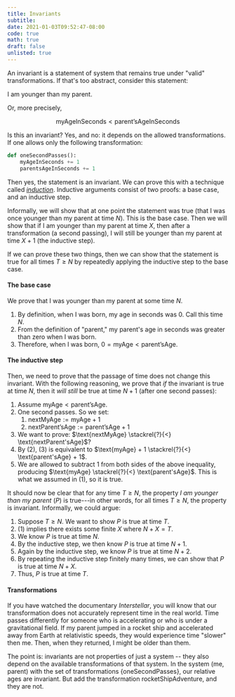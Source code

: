 ```yaml
---
title: Invariants
subtitle:
date: 2021-01-03T09:52:47-08:00
code: true
math: true
draft: false
unlisted: true
---
```


An invariant is a statement of system that remains true under "valid"
transformations. If that's too abstract, consider this statement:

<p class="text-center">I am younger than my parent.</p>

Or, more precisely,

$$
\text{myAgeInSeconds} < \text{parent'sAgeInSeconds}
$$

Is this an invariant? Yes, and no: it depends on the allowed transformations.
If one allows only the following transformation:

```python {linenos=table}
def oneSecondPasses():
    myAgeInSeconds += 1
    parentsAgeInSeconds += 1
```

Then yes, the statement is an invariant. We can prove this with a technique
called [_induction_](https://en.wikipedia.org/wiki/Mathematical_induction).
Inductive arguments consist of two proofs: a base case, and an inductive step.

Informally, we will show that at one point the statement was true (that I was
once younger than my parent at time $N$). This is the base case. Then we will
show that if I am younger than my parent at time $X$, then after a
transformation (a second passing), I will still be younger than my parent at
time $X + 1$ (the inductive step).

If we can prove these two things, then we can show that the statement is true
for all times $T \geq N$ by repeatedly applying the inductive step to the base
case.

#### The base case

We prove that I was younger than my parent at some time $N$.

1. By definition, when I was born, my age in seconds was $0$. Call this time $N$.
1. From the definition of "parent," my parent's age in seconds was greater than zero when I was born.
1. Therefore, when I was born, $0 = \text{myAge} < \text{parent'sAge}$.

#### The inductive step

Then, we need to prove that the passage of time does not change this invariant.
With the following reasoning, we prove that _if_ the invariant is true at time
$N$, then it _will still_ be true at time $N + 1$ (after one second passes):

1. Assume $\text{myAge} < \text{parent'sAge}$.
1. One second passes. So we set:
   1. $\text{nextMyAge} := \text{myAge} + 1$
   1. $\text{nextParent'sAge} := \text{parent'sAge} + 1$
1. We want to prove: $\text{nextMyAge} \stackrel{?}{<} \text{nextParent'sAge}$?
1. By (2), (3) is equivalent to $\text{myAge} + 1 \stackrel{?}{<} \text{parent'sAge} + 1$.
1. We are allowed to subtract $1$ from both sides of the above inequality,
   producing $\text{myAge} \stackrel{?}{<} \text{parent'sAge}$. This is what we
   assumed in (1), so it is true.

It should now be clear that for any time $T \geq N$, the property _I am younger
than my parent_ ($P$) is true---in other words, for all times $T \geq N$, the property
is invariant. Informally, we could argue:

1. Suppose $T \geq N$. We want to show $P$ is true at time $T$.
1. (1) implies there exists some finite $X$ where $N + X = T$.
1. We know $P$ is true at time $N$.
1. By the inductive step, we then know $P$ is true at time $N + 1$.
1. Again by the inductive step, we know $P$ is true at time $N + 2$.
1. By repeating the inductive step finitely many times, we can show that $P$ is true at time $N + X$.
1. Thus, $P$ is true at time $T$.

#### Transformations

If you have watched the documentary _Interstellar_, you will know that our
transformation does not accurately represent time in the real world. Time passes
differently for someone who is accelerating or who is under a gravitational
field. If my parent jumped in a rocket ship and accelerated away from Earth at
relativistic speeds, they would experience time "slower" then me. Then, when
they returned, I might be older than them.

The point is: invariants are not properties of just a system -- they also
depend on the available transformations of that system. In the system
$(\text{me}, \text{parent})$ with the set of transformations
$\{\text{oneSecondPasses}\}$, our relative ages are invariant. But add the
transformation $\text{rocketShipAdventure}$, and they are not.
